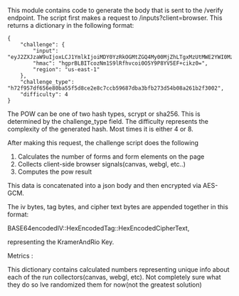 This module contains code to generate the body that is sent to the /verify endpoint. The script first makes a request to /inputs?client=browser. This returns a dictionary in the following format: 
```
{
	"challenge": {
		"input": "eyJ2ZXJzaW9uIjoxLCJ1YmlkIjoiMDY0YzRkOGMtZGQ4My00MjZhLTgxMzUtMWE2YWI0MzhiZmFkIiwiYXR0ZW1wdF9pZCI6ImU4N2E2OGI1LTEwNWQtNGFhZC04ZmMwLWFiYjJhZTUwZDEwNSIsImNyZWF0ZV90aW1lIjoiMjAyNC0xMC0yOVQxMzowMzo0Mi42NTU0ODMwNDJaIiwiZGlmZmljdWx0eSI6NCwiY2hhbGxlbmdlX3R5cGUiOiJIYXNoY2FzaFNjcnlwdCJ9",
		"hmac": "hgprBLBITcozNm1S9lRfhvcoi0O5Y9P8YV5EF+cikz0=",
		"region": "us-east-1"
	},
	"challenge_type": "h72f957df656e80ba55f5d8ce2e8c7ccb59687dba3bfb273d54b08a261b2f3002",
	"difficulty": 4
}
```
The POW can be one of two hash types, scrypt or sha256. This is determined by the challenge_type field. 
The difficulty represents the complexity of the generated hash. Most times it is either 4 or 8.

After making this request, the challenge script does the following
1. Calculates the number of forms and form elements on the page
2. Collects client-side browser signals(canvas, webgl, etc..)
3. Computes the pow result 

This data is concatenated into a json body and then encrypted via AES-GCM. 

The iv bytes, tag bytes, and cipher text bytes are appended together in this format:

BASE64encodedIV::HexEncodedTag::HexEncodedCipherText, 

representing the KramerAndRio Key. 

Metrics : 

This dictionary contains calculated numbers representing unique info about each of the run collectors(canvas, webgl, etc). Not completely sure what they do so Ive randomized them for now(not the greatest solution) 



